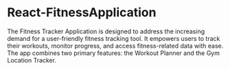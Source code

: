 # React-FitnessApplication
The Fitness Tracker Application is designed to address the increasing demand for a user-friendly fitness tracking tool. It empowers users to track their workouts, monitor progress, and access fitness-related data with ease. The app combines two primary features: the Workout Planner and the Gym Location Tracker.
